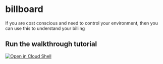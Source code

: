 # billboard



If you are cost conscious and need to control your environment, then you can use this to understand your billing 


## Run the walkthrough tutorial

[![Open in Cloud Shell](http://gstatic.com/cloudssh/images/open-btn.svg)](https://console.cloud.google.com/cloudshell/editor?cloudshell_git_repo=https%3A%2F%2Fgithub.com%2Fayapsone%2Fbillboard&cloudshell_tutorial=README.md)
